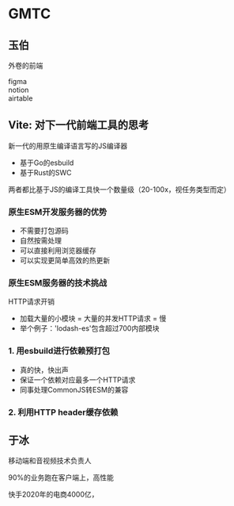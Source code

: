 # GMTC

## 玉伯

外卷的前端

figma  
notion  
airtable  


## Vite: 对下一代前端工具的思考

新一代的用原生编译语言写的JS编译器

- 基于Go的esbuild
- 基于Rust的SWC

两者都比基于JS的编译工具快一个数量级（20-100x，视任务类型而定）

### 原生ESM开发服务器的优势

- 不需要打包源码
- 自然按需处理
- 可以直接利用浏览器缓存
- 可以实现更简单高效的热更新

### 原生ESM服务器的技术挑战

HTTP请求开销

- 加载大量的小模块 = 大量的并发HTTP请求 = 慢
- 举个例子：'lodash-es'包含超过700内部模块

### 1. 用esbuild进行依赖预打包

- 真的快，快出声
- 保证一个依赖对应最多一个HTTP请求
- 同事处理CommonJS转ESM的兼容

### 2. 利用HTTP header缓存依赖


## 于冰

移动端和音视频技术负责人

90%的业务跑在客户端上，高性能

快手2020年的电商4000亿，
